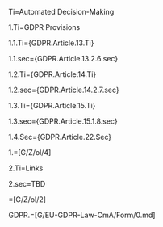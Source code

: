 Ti=Automated Decision-Making

1.Ti=GDPR Provisions

1.1.Ti={GDPR.Article.13.Ti}

1.1.sec={GDPR.Article.13.2.6.sec}

1.2.Ti={GDPR.Article.14.Ti}

1.2.sec={GDPR.Article.14.2.7.sec}

1.3.Ti={GDPR.Article.15.Ti}

1.3.sec={GDPR.Article.15.1.8.sec}

1.4.Sec={GDPR.Article.22.Sec}

1.=[G/Z/ol/4]

2.Ti=Links

2.sec=TBD

=[G/Z/ol/2]


GDPR.=[G/EU-GDPR-Law-CmA/Form/0.md]

